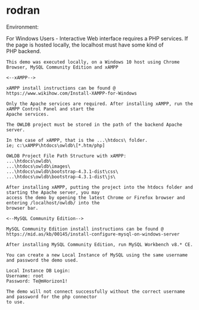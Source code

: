 # rodran

Environment:

For Windows Users -
	Interactive Web interface requires a PHP services. If the page is hosted locally, the localhost must have some kind of   
	PHP backend.
	
	This demo was executed locally, on a Windows 10 host using Chrome Browser, MySQL Community Edition and xAMPP
	
	<--xAMPP-->
	
	xAMPP install instructions can be found @
	https://www.wikihow.com/Install-XAMPP-for-Windows
	
	Only the Apache services are required. After installing xAMPP, run the xAMPP Control Panel and start the   
	Apache services.
	
	The OWLDB project must be stored in the path of the backend Apache server. 
	
	In the case of xAMPP, that is the ...\htdocs\ folder.
	ie; c:\xAMPP\htdocs\owldb\[*.htm/php]
	
	OWLDB Project File Path Structure with xAMPP: 
	...\htdocs\owldb\
	...\htdocs\owldb\images\
	...\htdocs\owldb\bootstrap-4.3.1-dist\css\
	...\htdocs\owldb\bootstrap-4.3.1-dist\js\
	
	After installing xAMPP, putting the project into the htdocs folder and starting the Apache server, you may  
	access the demo by opening the latest Chrome or Firefox browser and entering /localhost/owldb/ into the  
	browser bar.
	
	<--MySQL Community Edition-->	
	
	MySQL Community Edition install instructions can be found @
	https://mid.as/kb/00145/install-configure-mysql-on-windows-server
	
	After installing MySQL Community Edition, run MySQL Workbench v8.* CE.
	
	You can create a new Local Instance of MySQL using the same username and password the demo used.
	
	Local Instance DB Login:
	Username: root
	Password: Te@mHorizon1!
	
	The demo will not connect successfully without the correct username and password for the php connector  
	to use.

